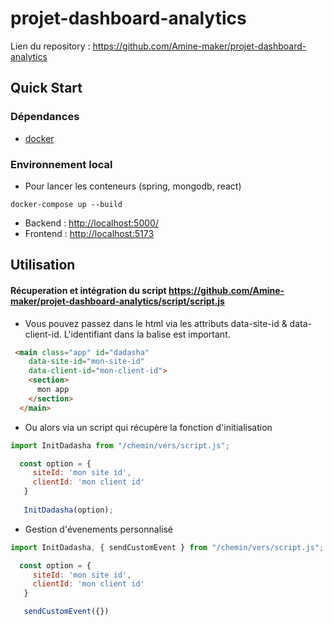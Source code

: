 # projet-dashboard-analytics

Lien du repository : <https://github.com/Amine-maker/projet-dashboard-analytics>

## Quick Start

### Dépendances

* [docker](https://docs.docker.com/engine/install/)

### Environnement local

* Pour lancer les conteneurs (spring, mongodb, react)

```shell
docker-compose up --build
```

* Backend : <http://localhost:5000/>
* Frontend : <http://localhost:5173>

## Utilisation

#### Récuperation et intégration du script <https://github.com/Amine-maker/projet-dashboard-analytics/script/script.js>

* Vous pouvez passez dans le html via les attributs
data-site-id & data-client-id. L'identifiant dans la balise est important.

```html
 <main class="app" id="dadasha"
    data-site-id="mon-site-id"
    data-client-id="mon-client-id">
    <section>
      mon app
    </section>
  </main>
```

* Ou alors via un script qui récupère la fonction d'initialisation

```javascript
import InitDadasha from "/chemin/vers/script.js";

  const option = {
     siteId: 'mon site id',
     clientId: 'mon client id'
   }
   
   InitDadasha(option);
```

* Gestion d'évenements personnalisé

```javascript
import InitDadasha, { sendCustomEvent } from "/chemin/vers/script.js";

  const option = {
     siteId: 'mon site id',
     clientId: 'mon client id'
   }

   sendCustomEvent({})

```
